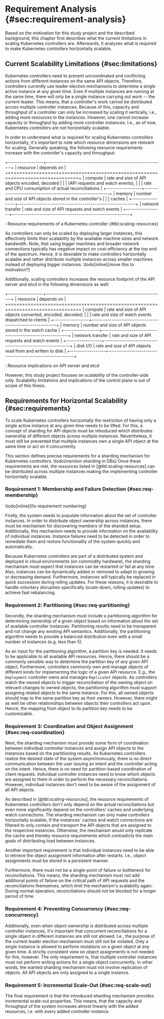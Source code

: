 # Requirement Analysis {#sec:requirement-analysis}

Based on the motivation for this study project and the described background, this chapter first describes what the current limitations in scaling Kubernetes controllers are.
Afterwards, it analyzes what is required to make Kubernetes controllers horizontally scalable.

## Current Scalability Limitations {#sec:limitations}

Kubernetes controllers need to prevent uncoordinated and conflicting actions from different instances on the same API objects.
Therefore, controllers currently use leader election mechanisms to determine a single active instance at any given time.
Even if multiple instances are running at the same time, there will only be a single instance carrying out work -- the current leader.
This means, that a controller's work cannot be distributed across multiple controller instances.
Because of this, capacity and throughput of a controller can only be increased by scaling it vertically, i.e., adding more resources to the instances.
However, one cannot increase capacity or throughput by adding more controller instances.
I.e., as of now, Kubernetes controllers are not horizontally scalable.

In order to understand what is required for scaling Kubernetes controllers horizontally, it's important to note which resource dimensions are relevant for scaling.
Generally speaking, the following resource requirements increase with the controller's capacity and throughput:

+------------------+------------------------------------------------------------+
| resource         | depends on                                                 |
+==================+============================================================+
| compute          | rate and size of API objects encoded, decoded              |
|                  | (API requests and watch events),                           |
|                  | rate and CPU consumption of actual reconciliations         |
+------------------+------------------------------------------------------------+
| memory           | number and size of API objects stored in the controller's  |
|                  | caches                                                     |
+------------------+------------------------------------------------------------+
| network transfer | rate and size of API requests and watch events             |
+------------------+------------------------------------------------------------+

: Resource requirements of a Kubernetes controller {#tbl:scaling-resources}

As controllers can only be scaled by deploying larger instances, this effectively limits their scalability by the available machine sizes and network bandwidth.
Note, that using bigger machines and broader network connections typically has negative impact on cost-efficiency at the top end of the spectrum.
Hence, it is desirable to make controllers horizontally scalable and rather distribute multiple instances across smaller machines instead of deploying bigger instances.
\todo[inline]{move this to motivation?}

Additionally, scaling controllers increases the resource footprint of the API server and etcd in the following dimensions as well:

+------------------+------------------------------------------------------------+
| resource         | depends on                                                 |
+==================+============================================================+
| compute          | rate and size of API objects converted, encoded, decoded;  |
|                  | rate and size of watch events dispatched to clients        |
+------------------+------------------------------------------------------------+
| memory           | number and size of API objects stored in the watch cache   |
+------------------+------------------------------------------------------------+
| network transfer | rate and size of API requests and watch events             |
+------------------+------------------------------------------------------------+
| disk I/O         | rate and size of API objects read from and written to disk |
+------------------+------------------------------------------------------------+

: Resource implications on API server and etcd

However, this study project focuses on scalability of the controller-side only.
Scalability limitations and implications of the control plane is out of scope of this thesis.

## Requirements for Horizontal Scalability {#sec:requirements}

To scale Kubernetes controllers horizontally the restriction of having only a single active instance at any given time needs to be lifted.
For this, a concept of sharding for API objects must be introduced which distributes ownership of different objects across multiple instances.
Nevertheless, it must still be prevented that multiple instances own a single API object at the same time or act on it concurrently.

This section defines precise requirements for a sharding mechanism for Kubernetes controllers.
\todo{mention sharding in DBs}
Once these requirements are met, the resources listed in [@tbl:scaling-resources] can be distributed across multiple instances making the implementing controller horizontally scalable.

### Requirement 1: Membership and Failure Detection {#sec:req-membership}
\todo[inline]{fix requirement numbering}

Firstly, the system needs to populate information about the set of controller instances.
In order to distribute object ownership across instances, there must be mechanism for discovering members of the sharded setup.
Additionally, this mechanism needs to provide information on the availability of individual instances.
Instance failures need to be detected in order to remediate them and restore functionality of the system quickly and automatically.

Because Kubernetes controllers are part of a distributed system and deployed in cloud environments (on commodity hardware), the sharding mechanism must expect that instances can be restarted or fail at any time.
Also, instances can be dynamically added or removed to adapt to growing or decreasing demand.
Furthermore, instances will typically be replaced in quick succession during rolling updates.
For these reasons, it is desirable to handle voluntary disruption specifically (scale-down, rolling updates) to achieve fast rebalancing.

### Requirement 2: Partitioning {#sec:req-partitioning}

Secondly, the sharding mechanism must include a partitioning algorithm for determining ownership of a given object based on information about the set of available controller instances.
Partitioning results need to be transparent and not change any existing API semantics.
Additionally, the partitioning algorithm needs to provide a balanced distribution even with a small number of instances (e.g. less than 5).

As an input for the partitioning algorithm, a partition key is needed.
It needs to be applicable to all available API resources.
Hence, there should be a commonly sensible way to determine the partition key of any given API object.
Furthermore, controllers commonly own and manage objects of different kinds for implementing the logic of a given API resource.
E.g., the `Deployment` controller owns and manages `ReplicaSet` objects.
As controllers watch the owned objects to trigger reconciliation of the owning object on relevant changes to owned objects, the partitioning algorithm must support assigning related objects to the same instance.
For this, all owned objects should map to the same partition key as their owners.
However, there might as well be other relationships between objects their controllers act upon.
Hence, the mapping from object to its partition key needs to be customizable.

### Requirement 3: Coordination and Object Assignment {#sec:req-coordination}

Next, the sharding mechanism must provide some form of coordination between individual controller instances and assign API objects to the instances based on the partitioning results.
As Kubernetes controllers realize the desired state of the system asynchronously, there is no direct communication between the user issuing an intent and the controller acting on the intent.
Hence, there is no need for partition-based coordination of client requests.
Individual controller instances need to know which objects are assigned to them in order to perform the necessary reconciliations.
However, individual instances don't need to be aware of the assignment of all API objects.

As described in [@tbl:scaling-resources], the resource requirements of Kubernetes controllers don't only depend on the actual reconciliations but even more significantly depend on the controllers' caches and underlying watch connections.
The sharding mechanism can only make controllers horizontally scalable, if the instances' caches and watch connections are filtered to only contain and transport the API objects that are assigned to the respective instances.
Otherwise, the mechanism would only replicate the cache and thereby resource requirements which contradicts the main goals of distributing load between instances.

Another important requirement is that individual instances need to be able to retrieve the object assignment information after restarts.
I.e., object assignments must be stored in a persistent manner.

Furthermore, there must not be a single-point of failure or bottleneck for reconciliations.
This means, the sharding mechanism must not add additional points of failure on the critical path of API requests and the reconciliations themselves, which limit the mechanism's scalability again.
During normal operation, reconciliations should not be blocked for a longer period of time.

### Requirement 4: Preventing Concurrency {#sec:req-concurrency}

Additionally, even when object ownership is distributed across multiple controller instances, it's important that concurrent reconciliations for a single object in different instances are still not allowed.
I.e., the purpose of the current leader election mechanism must still not be violated.
Only a single instance is allowed to perform mutations on a given object at any given time.
A strictly consistent view on object assignments is not needed for this, however.
The only requirement is, that multiple controller instances must not perform writing actions for a single object concurrently.
In other words, the wanted sharding mechanism must not involve replication of objects.
All API objects are only assigned to a single instance.

### Requirement 5: Incremental Scale-Out {#sec:req-scale-out}

The final requirement is that the introduced sharding mechanism provides incremental scale-out properties.
This means, that the capacity and throughput of the system increases almost linearly with the added resources, i.e. with every added controller instance.
